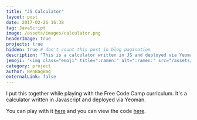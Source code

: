 ```yaml
---
title: "JS Calculator"
layout: post
date: 2017-02-26 16:38
tag: JavaScript
image: /assets/images/calculator.png
headerImage: true
projects: true
hidden: true # don't count this post in blog pagination
description: "This is a calculator written in JS and deployed via Yeoman."
jemoji: '<img class="emoji" title=":ramen:" alt=":ramen:" src="/assets/images/calculator.png" height="20" width="20" align="absmiddle">'
category: project
author: BenBagBag
externalLink: false
---
```


<!-- ![Screenshot](https://raw.githubusercontent.com/sergiokopplin/indigo/gh-pages/assets/screen-shot.png) -->

I put this together while playing with the Free Code Camp curriculum. It's a calculator written in Javascript and deployed via Yeoman.

You can play with it [here](https://benbagbag.github.io/JSCalculator/) and you can view the code [here](https://github.com/BenBagBag/JSCalculator).
